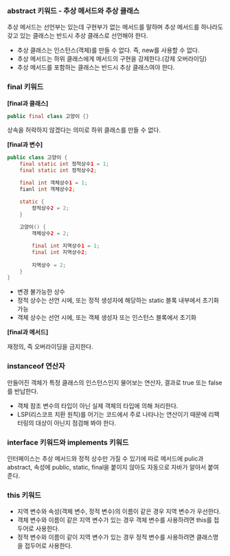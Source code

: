 ### abstract 키워드 - 추상 메서드와 추상 클래스

추상 메서드는 선언부는 있는데 구현부가 없는 메서드를 말하며 추상 메서드를 하나라도 갖고 있는 클래스는 반드시 추상 클래스로 선언해야 한다.

- 추상 클래스는 인스턴스(객체)를 만들 수 없다. 즉, new를 사용할 수 없다.
- 추상 메서드는 하위 클래스에게 메서드의 구현을 강제한다.(강제 오버라이딩)
- 추상 메서드를 포함하는 클래스는 반드시 추상 클래스여야 한다.

### final 키워드

**[final과 클래스]**

```java
public final class 고양이 {}
```

상속을 허락하지 않겠다는 의미로 하위 클래스를 만들 수 없다.

**[final과 변수]**

```java
public class 고양이 {
    final static int 정적상수1 = 1;
    final static int 정적상수2;

    final int 객체상수1 = 1;
    fianl int 객체상수2;

    static {
        정적상수2 = 2;
    }
    
    고양이() {
        객체상수2 = 2;

        final int 지역상수1 = 1;
        final int 지역상수2;
        
        지역상수 = 2;
    }
}
```

- 변경 불가능한 상수
- 정적 상수는 선언 시에, 또는 정적 생성자에 해당하는 static 블록 내부에서 초기화 가능
- 객체 상수는 선언 시에, 또는 객체 생성자 또는 인스턴스 블록에서 초기화

**[final과 메서드]**

재정의, 즉 오버라이딩을 금지한다.

### instanceof 연산자

만들어진 객체가 특정 클래스의 인스턴스인지 물어보는 연산자, 결과로 true 또는 false를 반납한다. 

- 객체 참조 변수의 타입이 아닌 실제 객체의 타입에 의해 처리한다.
- LSP(리스코프 치환 원칙)를 어기는 코드에서 주로 나타나는 연산이기 때문에 리팩터링의 대상이 아닌지 점검해 봐야 한다.

### interface 키워드와 implements 키워드

인터페이스는 추상 메서드와 정적 상수만 가질 수 있기에 따로 메서드에 pulic과 abstract, 속성에 public, static, final을 붙이지 않아도 자동으로 자바가 알아서 붙여준다.

### this 키워드

- 지역 변수와 속성(객체 변수, 정적 변수)의 이름이 같은 경우 지역 변수가 우선한다.
- 객체 변수와 이름이 같은 지역 변수가 있는 경우 객체 변수를 사용하려면 this를 접두어로 사용한다.
- 정적 변수와 이름이 같이 지역 변수가 있는 경우 정적 변수를 사용하려면 클래스명을 접두어로 사용한다.